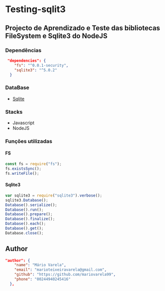 # Testing-sqlit3

## Projecto de Aprendizado e Teste das bibliotecas FileSystem e Sqlite3 do NodeJS

### Dependências

```json
 "dependencies": {
    "fs": "^0.0.1-security",
    "sqlite3": "^5.0.2"
  }
```

### DataBase

- [Sqlite](https://www.sqlite.org/index.html)

### Stacks

- Javascript
- NodeJS

### Funções utilizadas

#### FS

```js
const fs = require("fs");
fs.existsSync();
fs.writeFile();
```

#### Sqlite3

```js
var sqlite3 = require("sqlite3").verbose();
sqlite3.Database();
Database().serialize();
Database().run();
Database().prepare();
Database().finalize();
Database().each();
Database().get();
Database.close();
```

## Author

```json
"author": {
    "name": "Mário Varela",
    "email": "marioteixeiravarela@gmail.com",
    "github": "https://github.com/mariovarela99",
    "phone": "00244940245416"
  },
```
